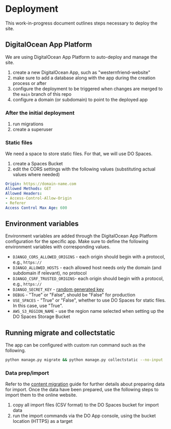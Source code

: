 # Deployment

This work-in-progress document outlines steps necessary to deploy the site.

## DigitalOcean App Platform

We are using DigitalOcean App Platform to auto-deploy and manage the site.

1. create a new DigitalOcean App, such as "westernfriend-website"
2. make sure to add a database along with the app during the creation process or after
3. configure the deployment to be triggered when changes are merged to the `main` branch of this repo
4. configure a domain (or subdomain) to point to the deployed app

### After the initial deployment

1. run migrations
2. create a superuser

### Static files

We need a space to store static files. For that, we will use DO Spaces.

1. create a Spaces Bucket
2. edit the CORS settings with the following values (substituting actual values where needed)

```yaml
Origin: https://domain-name.com
Allowed Methods: GET
Allowed Headers:
- Access-Control-Allow-Origin
- Referer
Access Control Max Age: 600
```

## Environment variables

Environment variables are added through the DigitalOcean App Platform configuration for the specific app. Make sure to define the following environment variables with corresponding values.

- `DJANGO_CORS_ALLOWED_ORIGINS` - each origin should begin with a protocol, e.g., `https://`
- `DJANGO_ALLOWED_HOSTS` - each allowed host needs only the domain (and subdomain if relevant), no protocol
- `DJANGO_CSRF_TRUSTED_ORIGINS`- each origin should begin with a protocol, e.g., `https://`
- `DJANGO_SECRET_KEY` - [random generated key](https://stackoverflow.com/a/67423892)
- `DEBUG` - "True" or "False", should be "False" for production
- `USE_SPACES` - "True" or "False", whether to use DO Spaces for static files. In this case, use "True".
- `AWS_S3_REGION_NAME` - use the region name selected when setting up the DO Spaces Storage Bucket

## Running migrate and collectstatic

The app can be configured with custom run command such as the following.

```sh
python manage.py migrate && python manage.py collectstatic --no-input
```

### Data prep/import

Refer to the [content migration](CONTENT_MIGRATION.md) guide for further details about preparing data for import. Once the data have been prepared, use the following steps to import them to the online website.

1. copy all import files (CSV format) to the DO Spaces bucket for import data
2. run the import commands via the DO App console, using the bucket location (HTTPS) as a target


